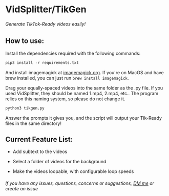 # VidSplitter/TikGen
###### Generate TikTok-Ready videos easily!


## How to use:
Install the dependencies required with the following commands:

```python
pip3 install -r requirements.txt
```

And install imagemagick at [imagemagick.org](https://imagemagick.org/script/download.php).
If you're on MacOS and have brew installed, you can just run `brew install imagemagick`.

Drag your equally-spaced videos into the same folder as the .py file. If you used VidSplitter, they should be named 1.mp4, 2.mp4, etc..
The program relies on this naming system, so please do not change it.

```python
python3 tikgen.py
```
Answer the prompts it gives you, and the script will output your Tik-Ready files in the same directory!

## Current Feature List:


- Add subtext to the videos

- Select a folder of videos for the background

- Make the videos loopable, with configurable loop speeds


###### If you have any issues, questions, concerns or suggestions, [DM me](<https://discord.com/users/404053132910395393>) or create an issue
